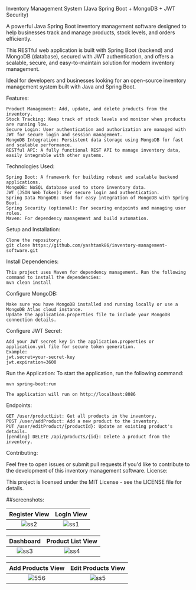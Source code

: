 Inventory Management System (Java Spring Boot + MongoDB + JWT Security)

A powerful Java Spring Boot inventory management software designed to help businesses track and manage products, stock levels, and orders efficiently.

This RESTful web application is built with Spring Boot (backend) and MongoDB (database), secured with JWT authentication, and offers a scalable, secure, and easy-to-maintain solution for modern inventory management.

Ideal for developers and businesses looking for an open-source inventory management system built with Java and Spring Boot.

Features:

    Product Management: Add, update, and delete products from the inventory.
    Stock Tracking: Keep track of stock levels and monitor when products are running low.
    Secure Login: User authentication and authorization are managed with JWT for secure login and session management.
    MongoDB Integration: Persistent data storage using MongoDB for fast and scalable performance.
    RESTful API: A fully functional REST API to manage inventory data, easily integrable with other systems.

Technologies Used:

    Spring Boot: A framework for building robust and scalable backend applications.
    MongoDB: NoSQL database used to store inventory data.
    JWT (JSON Web Token): For secure login and authentication.
    Spring Data MongoDB: Used for easy integration of MongoDB with Spring Boot.
    Spring Security (optional): For securing endpoints and managing user roles.
    Maven: For dependency management and build automation.

Setup and Installation:

    Clone the repository:
    git clone https://github.com/yashtank86/inventory-management-software.git

Install Dependencies:

    This project uses Maven for dependency management. Run the following command to install the dependencies:
    mvn clean install

Configure MongoDB:

    Make sure you have MongoDB installed and running locally or use a MongoDB Atlas cloud instance.
    Update the application.properties file to include your MongoDB connection details.
    
Configure JWT Secret:

    Add your JWT secret key in the application.properties or application.yml file for secure token generation.
    Example:
    jwt.secret=your-secret-key
    jwt.expiration=3600    

Run the Application: To start the application, run the following command:

    mvn spring-boot:run

    The application will run on http://localhost:8086

Endpoints:

    GET /user/productList: Get all products in the inventory.
    POST /user/addProduct: Add a new product to the inventory.
    PUT /user/editProduct/{productId}: Update an existing product's details.
    [pending] DELETE /api/products/{id}: Delete a product from the inventory.

Contributing:

Feel free to open issues or submit pull requests if you'd like to contribute to the development of this inventory management software.
License:

This project is licensed under the MIT License - see the LICENSE file for details.



##screenshots:

| Register View| LogIn View |
|:-:|:-:|
|![ss2](https://github.com/user-attachments/assets/b5a28a73-be36-4cd3-bb57-99425a91a443)|![ss1](https://github.com/user-attachments/assets/a830ae1c-db24-48c0-82d6-cb3f0819243f)|


| Dashboard | Product List View |
|:-:|:-:|
|![ss3](https://github.com/user-attachments/assets/0b716775-bb51-41b9-ab3e-7bc6477d5772)|![ss4](https://github.com/user-attachments/assets/017ced56-c154-4b5c-acb7-e0a6ab406de5)|

| Add Products View | Edit Products View |
|:-:|:-:|
|![556](https://github.com/user-attachments/assets/cd209a25-8fd1-43f2-addd-4f62e2694951)|![ss5](https://github.com/user-attachments/assets/cc2d1db5-0bfb-496b-8ae4-6ee09fdadd5c)|

 






